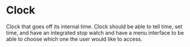 # Clock
Clock that goes off its internal time. Clock should be able to tell time, set time, and have an integrated stop watch and have a menu interface to be able to choose which one the user would like to access.
